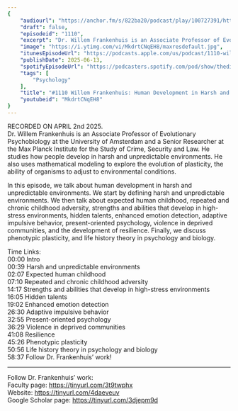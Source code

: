 ```yaml
---
{
	"audiourl": "https://anchor.fm/s/822ba20/podcast/play/100727391/https%3A%2F%2Fd3ctxlq1ktw2nl.cloudfront.net%2Fstaging%2F2025-3-2%2F449b57ab-b01e-67cf-087d-581d84fc1713.m4a",
	"draft": false,
	"episodeid": "1110",
	"excerpt": "Dr. Willem Frankenhuis is an Associate Professor of Evolutionary Psychobiology at the University of Amsterdam and a Senior Researcher at the Max Planck Institute for the Study of Crime, Security and Law.  He studies how people develop in harsh and unpredictable environments. He also uses mathematical modeling to explore the evolution of plasticity, the ability of organisms to adjust to environmental conditions.",
	"image": "https://i.ytimg.com/vi/MkdrtCNqEH8/maxresdefault.jpg",
	"itunesEpisodeUrl": "https://podcasts.apple.com/us/podcast/1110-willem-frankenhuis-human-development-in-harsh/id1451347236?i=1000712779276&uo=4",
	"publishDate": 2025-06-13,
	"spotifyEpisodeUrl": "https://podcasters.spotify.com/pod/show/thedissenter/episodes/1110-Willem-Frankenhuis-Human-Development-in-Harsh-and-Unpredictable-Environments-e310f4v",
	"tags": [
		"Psychology"
	],
	"title": "#1110 Willem Frankenhuis: Human Development in Harsh and Unpredictable Environments",
	"youtubeid": "MkdrtCNqEH8"
}
---
```

RECORDED ON APRIL 2nd 2025.  
Dr. Willem Frankenhuis is an Associate Professor of Evolutionary Psychobiology at the University of Amsterdam and a Senior Researcher at the Max Planck Institute for the Study of Crime, Security and Law.  He studies how people develop in harsh and unpredictable environments. He also uses mathematical modeling to explore the evolution of plasticity, the ability of organisms to adjust to environmental conditions.

In this episode, we talk about human development in harsh and unpredictable environments. We start by defining harsh and unpredictable environments. We then talk about expected human childhood, repeated and chronic childhood adversity, strengths and abilities that develop in high-stress environments, hidden talents, enhanced emotion detection, adaptive impulsive behavior, present-oriented psychology, violence in deprived communities, and the development of resilience. Finally, we discuss phenotypic plasticity, and life history theory in psychology and biology.

Time Links:  
<time>00:00</time> Intro  
<time>00:39</time> Harsh and unpredictable environments  
<time>02:07</time> Expected human childhood  
<time>07:10</time> Repeated and chronic childhood adversity  
<time>14:17</time> Strengths and abilities that develop in high-stress environments  
<time>16:05</time> Hidden talents  
<time>19:02</time> Enhanced emotion detection  
<time>26:30</time> Adaptive impulsive behavior  
<time>32:55</time> Present-oriented psychology  
<time>36:29</time> Violence in deprived communities  
<time>41:08</time> Resilience  
<time>45:26</time> Phenotypic plasticity  
<time>50:56</time> Life history theory in psychology and biology  
<time>58:37</time> Follow Dr. Frankenhuis’ work!

---

Follow Dr. Frankenhuis’ work:  
Faculty page: https://tinyurl.com/3t9twphx  
Website: https://tinyurl.com/4daeveuv  
Google Scholar page: https://tinyurl.com/3djepm9d
